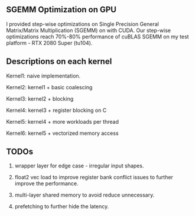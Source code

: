 ## SGEMM Optimization on GPU

I provided step-wise optimizations on Single Precision General Matrix/Matrix Multiplication (SGEMM) on with CUDA. Our step-wise optimizations reach 70%-80% performance of cuBLAS SGEMM on my test platform - RTX 2080 Super (tu104).

## Descriptions on each kernel

Kernel1: naive implementation.

Kernel2: kernel1 + basic coalescing

Kernel3: kernel2 + blocking

Kernel4: kernel3 + register blocking on C

Kernel5: kernel4 + more workloads per thread

Kernel6: kernel5 + vectorized memory access

## TODOs

1. wrapper layer for edge case - irregular input shapes.

2. float2 vec load to improve register bank conflict issues to further improve the performance.

3. multi-layer shared memory to avoid reduce unnecessary.

4. prefetching to further hide the latency.